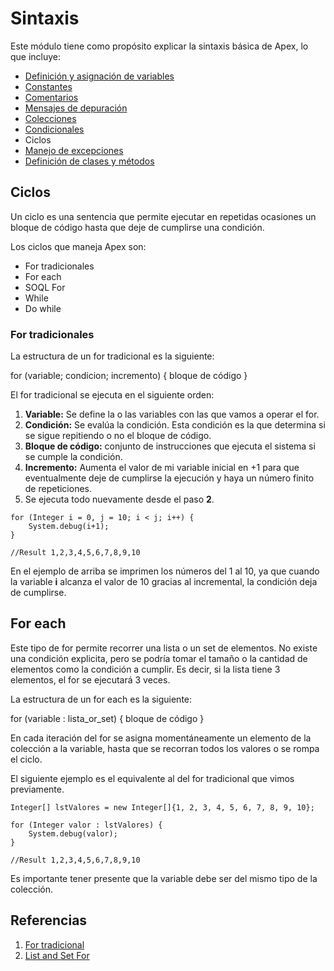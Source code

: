 # Sintaxis

Este módulo tiene como propósito explicar la sintaxis básica de Apex, lo que incluye:

- [Definición y asignación de variables]() 
- [Constantes]()
- [Comentarios]()
- [Mensajes de depuración]()
- [Colecciones]()
- [Condicionales]()
- Ciclos
- [Manejo de excepciones]()
- [Definición de clases y métodos]()

## Ciclos

Un ciclo es una sentencia que permite ejecutar en repetidas ocasiones un bloque de código hasta que deje de cumplirse una condición.

Los ciclos que maneja Apex son:  

- For tradicionales
- For each
- SOQL For
- While
- Do while

### For tradicionales

La estructura de un for tradicional es la siguiente: 

for (variable; condicion; incremento) {
    bloque de código
}

El for tradicional se ejecuta en el siguiente orden:

1. **Variable:** Se define la o las variables con las que vamos a operar el for.
2. **Condición:** Se evalúa la condición. Esta condición es la que determina si se sigue repitiendo o no el bloque de código. 
3. **Bloque de código:** conjunto de instrucciones que ejecuta el sistema si se cumple la condición.
4. **Incremento:** Aumenta el valor de mi variable inicial en +1 para que eventualmente deje de cumplirse la ejecución y haya un número finito de repeticiones. 
5. Se ejecuta todo nuevamente desde el paso **2**. 

```Apex
for (Integer i = 0, j = 10; i < j; i++) {
    System.debug(i+1);
}

//Result 1,2,3,4,5,6,7,8,9,10
``` 
En el ejemplo de arriba se imprimen los números del 1 al 10, ya que cuando la variable **i** alcanza el valor de 10 gracias al incremental, la condición deja de cumplirse.

## For each

Este tipo de for permite recorrer una lista o un set de elementos. No existe una condición explicita, pero se podría tomar el tamaño o la cantidad de elementos como la condición a cumplir. Es decir, si la lista tiene 3 elementos, el for se ejecutará 3 veces. 

La estructura de un for each es la siguiente: 

for (variable : lista_or_set) {
     bloque de código
}

En cada iteración del for se asigna momentáneamente un elemento de la colección a la variable, hasta que se recorran todos los valores o se rompa el ciclo. 

El siguiente ejemplo es el equivalente al del for tradicional que vimos previamente. 

```Apex
Integer[] lstValores = new Integer[]{1, 2, 3, 4, 5, 6, 7, 8, 9, 10};

for (Integer valor : lstValores) {
    System.debug(valor);
}

//Result 1,2,3,4,5,6,7,8,9,10
``` 
Es importante tener presente que la variable debe ser del mismo tipo de la colección.  

## Referencias

1. [For tradicional]()
2. [List and Set For]()
